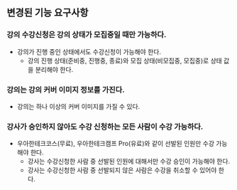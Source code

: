 ## 변경된 기능 요구사항
### 강의 수강신청은 강의 상태가 모집중일 때만 가능하다.
- 강의가 진행 중인 상태에서도 수강신청이 가능해야 한다.
  - 강의 진행 상태(준비중, 진행중, 종료)와 모집 상태(비모집중, 모집중)로 상태 값을 분리해야 한다.
### 강의는 강의 커버 이미지 정보를 가진다.
- 강의는 하나 이상의 커버 이미지를 가질 수 있다.
### 강사가 승인하지 않아도 수강 신청하는 모든 사람이 수강 가능하다.
- 우아한테크코스(무료), 우아한테크캠프 Pro(유료)와 같이 선발된 인원만 수강 가능해야 한다.
  - 강사는 수강신청한 사람 중 선발된 인원에 대해서만 수강 승인이 가능해야 한다.
  - 강사는 수강신청한 사람 중 선발되지 않은 사람은 수강을 취소할 수 있어야 한다.